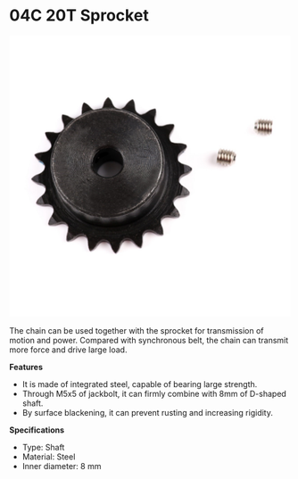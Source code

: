 # 04C 20T Sprocket

![](../../../../.gitbook/assets/0%20%2887%29.jpeg)

The chain can be used together with the sprocket for transmission of motion and power. Compared with synchronous belt, the chain can transmit more force and drive large load.

**Features**

* It is made of integrated steel, capable of bearing large strength.
* Through M5x5 of jackbolt, it can firmly combine with 8mm of D-shaped shaft.
* By surface blackening, it can prevent rusting and increasing rigidity.

**Specifications**

* Type: Shaft
* Material: Steel
* Inner diameter: 8 mm

